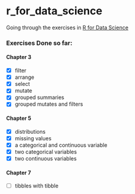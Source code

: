 # r_for_data_science
Going through the exercises in [R for Data
Science](https://r4ds.had.co.nz/index.html)

### Exercises Done so far:
#### Chapter 3 
- [x] filter
- [x] arrange
- [x] select
- [x] mutate
- [x] grouped summaries
- [x] grouped mutates and filters

#### Chapter 5 
- [x] distributions
- [x] missing values
- [x] a categorical and continuous variable
- [x] two categorical variables
- [x] two continuous variables

#### Chapter 7 
- [ ] tibbles with tibble
